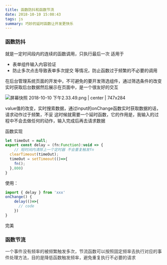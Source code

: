 ```yaml
---
title: 函数防抖和函数节流
date: 2018-10-10 15:08:43
tags: js
summary: 巧妙的延时函数让开发更快乐
---
```

### 函数防抖
就是一定时间段内的连续的函数调用，只执行最后一次
适用于
* 表单组件输入内容验证
* 防止多次点击导致表单多次提交
等情况，防止函数过于频繁的不必要的调用

在后台管理系统页面的开发中，不可避免的要开发筛选组件，通过筛选条件的改变实时获取后台数据然后展示在页面中，是一个很友好的交互

![屏幕快照 2018-10-10 下午2.33.49.png | center | 747x284](https://cdn.nlark.com/yuque/0/2018/png/115449/1539153272919-0d7380a6-b0a2-4366-be19-5cb42758d582.png "")


value值的改变，实时搜索数据，通过input的onChange函数实时获取数据的话，请求动作过于频繁，不妥
这时候就需要一个延时函数，它的作用是，我输入的过程中不会去做任何的动作，输入完成后再去请求数据

函数实现
```javascript
let timeOut = null;
export const delay = (fn:Function):void => {
    // 短时间内清除上一个定时器 不会重复触发fn
  clearTimeout(timeOut);
  timeOut = setTimeout(()=>{
    fn();
  },800)
}
```

使用：
```javascript
import { delay } from 'xxx'
onChange() {
    delay(()=>{
      // code
    })
}
```

完美

### 函数节流
<span data-type="color" style="color:rgb(51, 51, 51)"><span data-type="background" style="background-color:rgb(255, 255, 255)">一个事件没有频率的被频繁触发多次，节流函数可以按照固定频率去执行对应的事件处理方法，目的是降低函数触发频率，避免重复执行不必要的请求</span></span>
